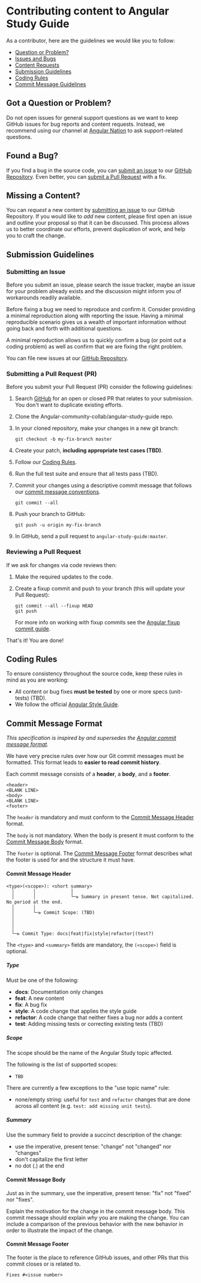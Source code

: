 # Contributing content to Angular Study Guide

As a contributor, here are the guidelines we would like you to follow:

 - [Question or Problem?](#question)
 - [Issues and Bugs](#issue)
 - [Content Requests](#content)
 - [Submission Guidelines](#submit)
 - [Coding Rules](#rules)
 - [Commit Message Guidelines](#commit)


## <a name="question"></a> Got a Question or Problem?

Do not open issues for general support questions as we want to keep GitHub issues for bug reports and content requests.
Instead, we recommend using our channel at [Angular Nation][nation] to ask support-related questions.


## <a name="issue"></a> Found a Bug?

If you find a bug in the source code, you can [submit an issue](#submit-issue) to our [GitHub Repository][github].
Even better, you can [submit a Pull Request](#submit-pr) with a fix.


## <a name="content"></a> Missing a Content?
You can *request* a new content by [submitting an issue](#submit-issue) to our GitHub Repository.
If you would like to *add* new content, please first open an issue and outline your proposal so that it can be discussed. This process allows us to better coordinate our efforts, prevent duplication of work, and help you to craft the change.


## <a name="submit"></a> Submission Guidelines


### <a name="submit-issue"></a> Submitting an Issue

Before you submit an issue, please search the issue tracker, maybe an issue for your problem already exists and the discussion might inform you of workarounds readily available.

Before fixing a bug we need to reproduce and confirm it. Consider providing a minimal reproduction along with reporting the issue.
Having a minimal reproducible scenario gives us a wealth of important information without going back and forth with additional questions.

A minimal reproduction allows us to quickly confirm a bug (or point out a coding problem) as well as confirm that we are fixing the right problem.

You can file new issues at our [GitHub Repository](https://github.com/Angular-community-collab/angular-study-guide).


### <a name="submit-pr"></a> Submitting a Pull Request (PR)

Before you submit your Pull Request (PR) consider the following guidelines:

1. Search [GitHub](https://github.com/Angular-community-collab/angular-study-guide/pulls) for an open or closed PR that relates to your submission.
   You don't want to duplicate existing efforts.

2. Clone the Angular-community-collab/angular-study-guide repo.

3. In your cloned repository, make your changes in a new git branch:

     ```shell
     git checkout -b my-fix-branch master
     ```

4. Create your patch, **including appropriate test cases (TBD)**.

5. Follow our [Coding Rules](#rules).

6. Run the full test suite and ensure that all tests pass (TBD).

7. Commit your changes using a descriptive commit message that follows our [commit message conventions](#commit).

     ```shell
     git commit --all
     ```

8. Push your branch to GitHub:

    ```shell
    git push -u origin my-fix-branch
    ```

9. In GitHub, send a pull request to `angular-study-guide:master`.

### Reviewing a Pull Request

If we ask for changes via code reviews then:

1. Make the required updates to the code.

2. Create a fixup commit and push to your branch (this will update your Pull Request):

    ```shell
    git commit --all --fixup HEAD
    git push
    ```
    For more info on working with fixup commits see the [Angular fixup commit guide](https://github.com/angular/angular/blob/master/docs/FIXUP_COMMITS.md).

That's it! You are done!


## <a name="rules"></a> Coding Rules
To ensure consistency throughout the source code, keep these rules in mind as you are working:

* All content or bug fixes **must be tested** by one or more specs (unit-tests) (TBD).
* We follow the official [Angular Style Guide][style-guide].


## <a name="commit"></a> Commit Message Format

*This specification is inspired by and supersedes the [Angular commit message format][commit-message-format].*

We have very precise rules over how our Git commit messages must be formatted.
This format leads to **easier to read commit history**.

Each commit message consists of a **header**, a **body**, and a **footer**.


```
<header>
<BLANK LINE>
<body>
<BLANK LINE>
<footer>
```

The `header` is mandatory and must conform to the [Commit Message Header](#commit-header) format.

The `body` is not mandatory.
When the body is present it must conform to the [Commit Message Body](#commit-body) format.

The `footer` is optional. The [Commit Message Footer](#commit-footer) format describes what the footer is used for and the structure it must have.


#### <a name="commit-header"></a>Commit Message Header

```
<type>(<scope>): <short summary>
  │       │             │
  │       │             └─⫸ Summary in present tense. Not capitalized. No period at the end.
  │       │
  │       └─⫸ Commit Scope: (TBD)
  │                          
  │                          
  │
  └─⫸ Commit Type: docs|feat|fix|style|refactor|(test?)
```

The `<type>` and `<summary>` fields are mandatory, the `(<scope>)` field is optional.


##### Type

Must be one of the following:

* **docs**: Documentation only changes
* **feat**: A new content
* **fix**: A bug fix
* **style**: A code change that applies the style guide
* **refactor**: A code change that neither fixes a bug nor adds a content
* **test**: Adding missing tests or correcting existing tests (TBD)


##### Scope
The scope should be the name of the Angular Study topic affected.

The following is the list of supported scopes:

* `TBD`

There are currently a few exceptions to the "use topic name" rule:

* none/empty string: useful for `test` and `refactor` changes that are done across all content (e.g. `test: add missing unit tests`).


##### Summary

Use the summary field to provide a succinct description of the change:

* use the imperative, present tense: "change" not "changed" nor "changes"
* don't capitalize the first letter
* no dot (.) at the end


#### <a name="commit-body"></a>Commit Message Body

Just as in the summary, use the imperative, present tense: "fix" not "fixed" nor "fixes".

Explain the motivation for the change in the commit message body. This commit message should explain _why_ you are making the change.
You can include a comparison of the previous behavior with the new behavior in order to illustrate the impact of the change.


#### <a name="commit-footer"></a>Commit Message Footer

The footer is the place to reference GitHub issues, and other PRs that this commit closes or is related to.

```
Fixes #<issue number>
```




[commit-message-format]: https://github.com/angular/angular/blob/master/CONTRIBUTING.md#-commit-message-format
[github]: https://github.com/Angular-community-collab/angular-study-guide
[style-guide]: https://angular.io/guide/styleguide
[nation]: https://www.angularnation.net/groups/4044265